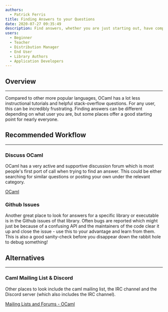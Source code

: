 ```yaml
---
authors:
  - Patrick Ferris
title: Finding Answers to your Questions
date: 2020-07-27 09:35:49
description: Find answers, whether you are just starting out, have complicated theoretical questions or want to know more about building OCaml projects
users:
  - Beginner
  - Teacher
  - Distribution Manager 
  - End User
  - Library Authors
  - Application Developers
---
```


## Overview

---

Compared to other more popular languages, OCaml has a lot less instructional tutorials and helpful stack-overflow questions. For any user, this can be incredibly frustrating. Finding answers can be different depending on what user you are, but some places offer a good starting point for nearly everyone.

## Recommended Workflow

---

### Discuss OCaml

OCaml has a very active and supportive discussion forum which is most people's first port of call when trying to find an answer. This could be either searching for similar questions or posting your own under the relevant category. 

[OCaml](https://discuss.ocaml.org/)

### Github Issues

Another great place to look for answers for a specific library or executable is in the Github issues of that library. Often bugs are reported which might just be because of a confusing API and the maintainers of the code clear it up and close the issue - use this to your advantage and learn from them. This is also a good sanity-check before you disappear down the rabbit hole to debug something!

## Alternatives

---

### Caml Mailing List & Discord

Other places to look include the caml mailing list, the IRC channel and the Discord server (which also includes the IRC channel). 

[Mailing Lists and Forums - OCaml](https://ocaml.org/community/mailing_lists.html)